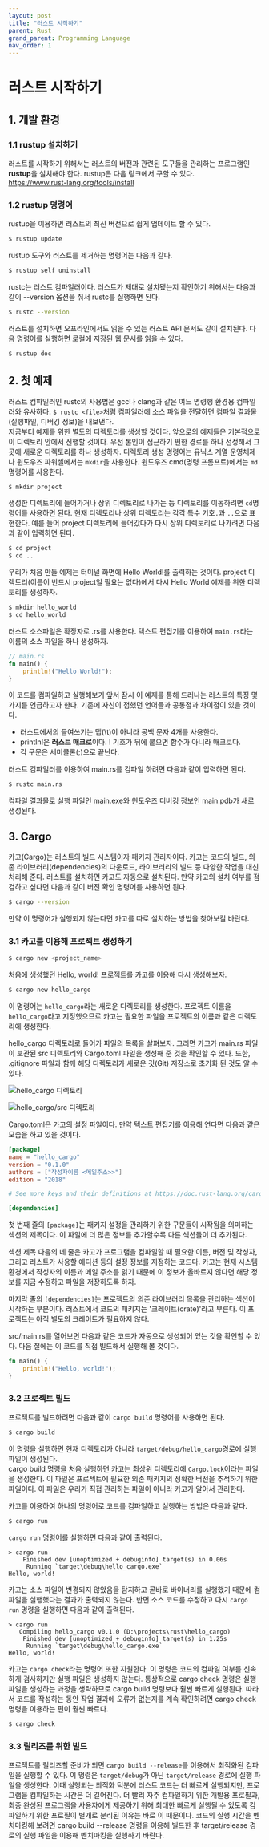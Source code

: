 ```yaml
---
layout: post
title: "러스트 시작하기"
parent: Rust
grand_parent: Programming Language
nav_order: 1
---
```

# 러스트 시작하기
## 1. 개발 환경
### 1.1 rustup 설치하기
러스트를 시작하기 위해서는 러스트의 버전과 관련된 도구들을 관리하는 프로그램인 **rustup**을 설치해야 한다. rustup은 다음 링크에서 구할 수 있다.  
<https://www.rust-lang.org/tools/install>  
  
### 1.2 rustup 명령어
rustup을 이용하면 러스트의 최신 버전으로 쉽게 업데이트 할 수 있다.
```bash
$ rustup update
```
  
rustup 도구와 러스트를 제거하는 명령어는 다음과 같다.
```bash
$ rustup self uninstall
```
  
rustc는 러스트 컴파일러이다. 러스트가 제대로 설치됐는지 확인하기 위해서는 다음과 같이 --version 옵션을 줘서 rustc를 실행하면 된다.
```bash
$ rustc --version
```
  
러스트를 설치하면 오프라인에서도 읽을 수 있는 러스트 API 문서도 같이 설치된다. 다음 명령어를 실행하면 로컬에 저장된 웹 문서를 읽을 수 있다.
```bash
$ rustup doc
```
  
  
## 2. 첫 예제
러스트 컴파일러인 rustc의 사용법은 gcc나 clang과 같은 여느 명령행 환경용 컴파일러와 유사하다. `$ rustc <file>`처럼 컴파일러에 소스 파일을 전달하면 컴파일 결과물(실행파일, 디버깅 정보)을 내보낸다.  
지금부터 예제를 위한 별도의 디렉토리를 생성할 것이다. 앞으로의 예제들은 기본적으로 이 디렉토리 안에서 진행할 것이다. 우선 본인이 접근하기 편한 경로를 하나 선정해서 그곳에 새로운 디렉토리를 하나 생성하자. 디렉토리 생성 명령어는 유닉스 계열 운영체제나 윈도우즈 파워셸에서는 `mkdir`을 사용한다. 윈도우즈 cmd(명령 프롬프트)에서는 `md`명령어를 사용한다.
```bash
$ mkdir project
```
생성한 디렉토리에 들어가거나 상위 디렉토리로 나가는 등 디렉토리를 이동하려면 `cd`명령어를 사용하면 된다. 현재 디렉토리나 상위 디렉토리는 각각 특수 기호`.`과 `..`으로 표현한다. 예를 들어 project 디렉토리에 들어갔다가 다시 상위 디렉토리로 나가려면 다음과 같이 입력하면 된다.
```bash
$ cd project
$ cd ..
```
  
우리가 처음 만들 예제는 터미널 화면에 Hello World!를 출력하는 것이다. project 디렉토리(이름이 반드시 project일 필요는 없다)에서 다시 Hello World 예제를 위한 디렉토리를 생성하자.
```bash
$ mkdir hello_world
$ cd hello_world
```
  
러스트 소스파일은 확장자로 .rs를 사용한다. 텍스트 편집기를 이용하여 `main.rs`라는 이름의 소스 파일을 하나 생성하자.  
```rust
// main.rs
fn main() {
    println!("Hello World!");
}
```
이 코드를 컴파일하고 실행해보기 앞서 잠시 이 예제를 통해 드러나는 러스트의 특징 몇 가지를 언급하고자 한다. 기존에 자신이 접했던 언어들과 공통점과 차이점이 있을 것이다.
* 러스트에서의 들여쓰기는 탭(\t)이 아니라 공백 문자 4개를 사용한다.
* println!은 **러스트 매크로**이다. ! 기호가 뒤에 붙으면 함수가 아니라 매크로다.
* 각 구문은 세미콜론(;)으로 끝난다.
  
러스트 컴파일러를 이용하여 main.rs를 컴파일 하려면 다음과 같이 입력하면 된다.
```bash
$ rustc main.rs
```
컴파일 결과물로 실행 파일인 main.exe와 윈도우즈 디버깅 정보인 main.pdb가 새로 생성된다.  
  
  
## 3. Cargo
카고(Cargo)는 러스트의 빌드 시스템이자 패키지 관리자이다. 카고는 코드의 빌드, 의존 라이브러리(dependencies)의 다운로드, 라이브러리의 빌드 등 다양한 작업을 대신 처리해 준다. 러스트를 설치하면 카고도 자동으로 설치된다. 만약 카고의 설치 여부를 점검하고 싶다면 다음과 같이 버전 확인 명령어를 사용하면 된다.
```bash
$ cargo --version
```
만약 이 명령어가 실행되지 않는다면 카고를 따로 설치하는 방법을 찾아보길 바란다.  
  
### 3.1 카고를 이용해 프로젝트 생성하기
```bash
$ cargo new <project_name>
```  
  
처음에 생성했던 Hello, world! 프로젝트를 카고를 이용해 다시 생성해보자.
```bash
$ cargo new hello_cargo
```
이 명령어는 `hello_cargo`라는 새로운 디렉토리를 생성한다. 프로젝트 이름을 `hello_cargo`라고 지정했으므로 카고는 필요한 파일을 프로젝트의 이름과 같은 디렉토리에 생성한다.  
  
hello_cargo 디렉토리로 들어가 파일의 목록을 살펴보자. 그러면 카고가 main.rs 파일이 보관된 src 디렉토리와 Cargo.toml 파일을 생성해 준 것을 확인할 수 있다. 또한, .gitignore 파일과 함께 해당 디렉토리가 새로운 깃(Git) 저장소로 초기화 된 것도 알 수 있다.

![hello_cargo 디렉토리](/image/rust-startup-1.png)
  
![hello_cargo/src 디렉토리](/image/rust-startup-2.png)
  
Cargo.toml은 카고의 설정 파일이다. 만약 텍스트 편집기를 이용해 연다면 다음과 같은 모습을 하고 있을 것이다.
```toml
[package]
name = "hello_cargo"
version = "0.1.0"
authors = ["작성자이름 <메일주소>>"]
edition = "2018"

# See more keys and their definitions at https://doc.rust-lang.org/cargo/reference/manifest.html

[dependencies]
```
첫 번째 줄의 `[package]`는 패키지 설정을 관리하기 위한 구문들이 시작됨을 의미하는 섹션의 제목이다. 이 파일에 더 많은 정보를 추가할수록 다른 섹션들이 더 추가된다.  
  
섹션 제목 다음의 네 줄은 카고가 프로그램을 컴파일할 때 필요한 이름, 버전 및 작성자, 그리고 러스트가 사용할 에디션 등의 설정 정보를 지정하는 코드다. 카고는 현재 시스템 환경에서 작성자의 이름과 메일 주소를 읽기 때문에 이 정보가 올바르지 않다면 해당 정보를 지금 수정하고 파일을 저장하도록 하자.  
  
마지막 줄의 `[dependencies]`는 프로젝트의 의존 라이브러리 목록을 관리하는 섹션이 시작하는 부분이다. 러스트에서 코드의 패키지는 '크레이트(crate)'라고 부른다. 이 프로젝트는 아직 별도의 크레이트가 필요하지 않다.  
  
src/main.rs를 열어보면 다음과 같은 코드가 자동으로 생성되어 있는 것을 확인할 수 있다. 다음 절에는 이 코드를 직접 빌드해서 실행해 볼 것이다.
```rust
fn main() {
    println!("Hello, world!");
}
```
  
### 3.2 프로젝트 빌드
프로젝트를 빌드하려면 다음과 같이 `cargo build` 명령어를 사용하면 된다.
```bash
$ cargo build
```
이 명령을 실행하면 현재 디렉토리가 아니라 `target/debug/hello_cargo`경로에 실행 파일이 생성된다.  
cargo build 명령을 처음 실행하면 카고는 최상위 디렉토리에 `Cargo.lock`이라는 파일을 생성한다. 이 파일은 프로젝트에 필요한 의존 패키지의 정확한 버전을 추적하기 위한 파일이다. 이 파일은 우리가 직접 관리하는 파일이 아니라 카고가 알아서 관리한다.  
  
카고를 이용하여 하나의 명령어로 코드를 컴파일하고 실행하는 방법은 다음과 같다.
```bash
$ cargo run
```
`cargo run` 명령어를 실행하면 다음과 같이 출력된다.
```
> cargo run
    Finished dev [unoptimized + debuginfo] target(s) in 0.06s
     Running `target\debug\hello_cargo.exe`
Hello, world!
```
카고는 소스 파일이 변경되지 않았음을 탐지하고 곧바로 바이너리를 실행했기 때문에 컴파일을 실행했다는 결과가 출력되지 않는다. 반면 소스 코드를 수정하고 다시 `cargo run` 명령을 실행하면 다음과 같이 출력된다.
```
> cargo run
   Compiling hello_cargo v0.1.0 (D:\projects\rust\hello_cargo)
    Finished dev [unoptimized + debuginfo] target(s) in 1.25s
     Running `target\debug\hello_cargo.exe`
Hello, world!
```
  
카고는 `cargo check`라는 명령어 또한 지원한다. 이 명령은 코드의 컴파일 여부를 신속하게 검사하지만 실행 파일은 생성하지 않는다. 통상적으로 cargo check 명령은 실행 파일을 생성하는 과정을 생략하므로 cargo build 명령보다 훨씬 빠르게 실행된다. 따라서 코드를 작성하는 동안 작업 결과에 오류가 없는지를 계속 확인하려면 cargo check 명령을 이용하는 편이 훨씬 빠르다.
```bash
$ cargo check
```  
  
### 3.3 릴리즈를 위한 빌드
프로젝트를 릴리즈할 준비가 되면 `cargo build --release`를 이용해서 최적화된 컴파일을 실행할 수 있다. 이 명령은 `target/debug`가 아닌 `target/release` 경로에 실행 파일을 생성한다. 이때 실행되는 최적화 덕분에 러스트 코드는 더 빠르게 실행되지만, 프로그램을 컴파일하는 시간은 더 길어진다. 더 빨리 자주 컴파일하기 위한 개발용 프로필과, 최종 완성된 프로그램을 사용자에게 제공하기 위해 최대한 빠르게 실행될 수 있도록 컴파일하기 위한 프로필이 별개로 분리된 이유는 바로 이 때문이다. 코드의 실행 시간을 벤치마킹해 보려면 cargo build --release 명령을 이용해 빌드한 후 target/release 경로의 실행 파일을 이용해 벤치마킹을 실행하기 바란다.
  